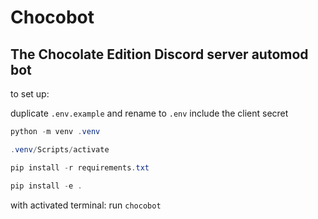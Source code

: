 # Chocobot

## The Chocolate Edition Discord server automod bot

to set up:

duplicate `.env.example` and rename to `.env`
include the client secret

```powershell
python -m venv .venv
```

```powershell
.venv/Scripts/activate
```

```powershell
pip install -r requirements.txt
```

```powershell
pip install -e .
```

with activated terminal: run `chocobot`
